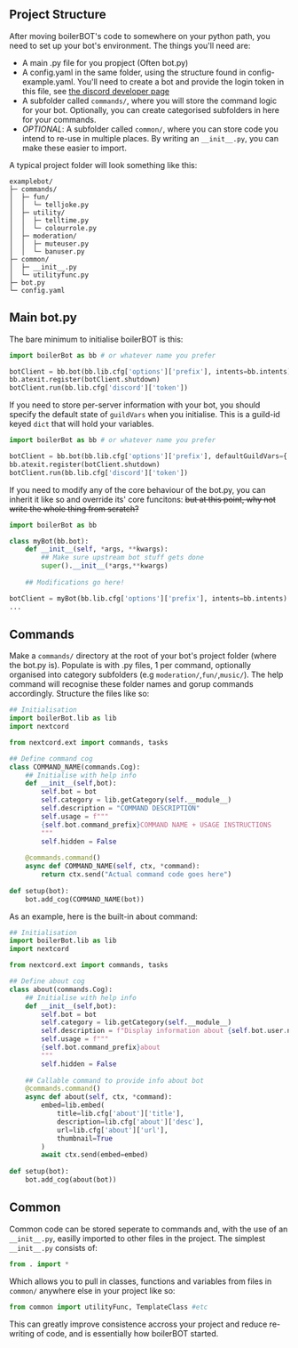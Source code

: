 ## Project Structure

After moving boilerBOT's code to somewhere on your python path, you need to set up your bot's environment. The things you'll need are:
* A main .py file for you propject (Often bot.py)
* A config.yaml in the same folder, using the structure found in config-example.yaml. You'll need to create a bot and provide the login token in this file, see [the discord developer page](https://discord.com/developers/applications)
* A subfolder called `commands/`, where you will store the command logic for your bot. Optionally, you can create categorised subfolders in here for your commands.
* *OPTIONAL*: A subfolder called `common/`, where you can store code you intend to re-use in multiple places. By writing an `__init__.py`, you can make these easier to import. 

A typical project folder will look something like this:
```
examplebot/
├─ commands/
│  ├─ fun/
│  │  └─ telljoke.py
│  ├─ utility/
│  │  ├─ telltime.py
│  │  └─ colourrole.py
│  ├─ moderation/
│  │  ├─ muteuser.py
│  │  └─ banuser.py
├─ common/
│  ├─ __init__.py
│  └─ utilityfunc.py
├─ bot.py
└─ config.yaml

```

## Main bot.py
The bare minimum to initialise boilerBOT is this:
```python
import boilerBot as bb # or whatever name you prefer

botClient = bb.bot(bb.lib.cfg['options']['prefix'], intents=bb.intents)
bb.atexit.register(botClient.shutdown)
botClient.run(bb.lib.cfg['discord']['token'])
```
If you need to store per-server information with your bot, you should specify the default state of `guildVars` when you initialise. This is a guild-id keyed `dict` that will hold your variables.
```python
import boilerBot as bb # or whatever name you prefer

botClient = bb.bot(bb.lib.cfg['options']['prefix'], defaultGuildVars={'var1':False,'var2':[],'var3':None}, intents=bb.intents)
bb.atexit.register(botClient.shutdown)
botClient.run(bb.lib.cfg['discord']['token'])
```
If you need to modify any of the core behaviour of the bot.py, you can inherit it like so and override its' core funcitons: ~~but at this point, why not write the whole thing from scratch?~~
```python
import boilerBot as bb

class myBot(bb.bot):
    def __init__(self, *args, **kwargs):
        ## Make sure upstream bot stuff gets done
        super().__init__(*args,**kwargs) 
    
    ## Modifications go here!

botClient = myBot(bb.lib.cfg['options']['prefix'], intents=bb.intents)
...

```



## Commands
Make a `commands/` directory at the root of your bot's project folder (where the bot.py is).
Populate is with .py files, 1 per command, optionally organised into category subfolders (e.g `moderation/`,`fun/`,`music/`). The help command will recognise these folder names and gorup commands accordingly.
Structure the files like so:

```python
## Initialisation
import boilerBot.lib as lib
import nextcord

from nextcord.ext import commands, tasks

## Define command cog
class COMMAND_NAME(commands.Cog):
    ## Initialise with help info
    def __init__(self,bot):
        self.bot = bot
        self.category = lib.getCategory(self.__module__)
        self.description = "COMMAND DESCRIPTION"
        self.usage = f"""
        {self.bot.command_prefix}COMMAND NAME + USAGE INSTRUCTIONS
        """
        self.hidden = False
        
    @commands.command()
    async def COMMAND_NAME(self, ctx, *command):
        return ctx.send("Actual command code goes here")
    
def setup(bot):
    bot.add_cog(COMMAND_NAME(bot))
```
As an example, here is the built-in about command:
```python
## Initialisation
import boilerBot.lib as lib
import nextcord

from nextcord.ext import commands, tasks

## Define about cog
class about(commands.Cog):
    ## Initialise with help info
    def __init__(self,bot):
        self.bot = bot
        self.category = lib.getCategory(self.__module__)
        self.description = f"Display information about {self.bot.user.name}"
        self.usage = f"""
        {self.bot.command_prefix}about
        """
        self.hidden = False
        
    ## Callable command to provide info about bot
    @commands.command()
    async def about(self, ctx, *command):
        embed=lib.embed(
            title=lib.cfg['about']['title'],
            description=lib.cfg['about']['desc'],
            url=lib.cfg['about']['url'],
            thumbnail=True
        )
        await ctx.send(embed=embed)
    
def setup(bot):
    bot.add_cog(about(bot))

```

## Common
Common code can be stored seperate to commands and, with the use of an `__init__.py`, easilly imported to other files in the project. 
The simplest `__init__.py` consists of:
```python
from . import *
```
Which allows you to pull in classes, functions and variables from files in `common/` anywhere else in your project like so:
```python
from common import utilityFunc, TemplateClass #etc
```
This can greatly improve consistence accross your project and reduce re-writing of code, and is essentially how boilerBOT started.
